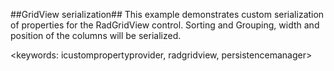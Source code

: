 ##GridView serialization##
This example demonstrates custom serialization of properties for the RadGridView control.
Sorting and Grouping, width and position of the columns will be serialized.

<keywords: icustompropertyprovider, radgridview, persistencemanager>
